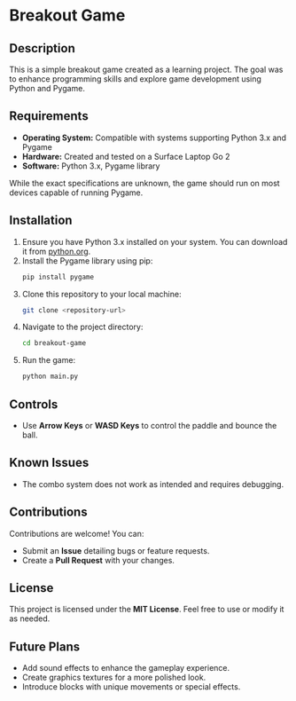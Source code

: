 # Breakout Game

## Description
This is a simple breakout game created as a learning project. The goal was to enhance programming skills and explore game development using Python and Pygame.

## Requirements
- **Operating System:** Compatible with systems supporting Python 3.x and Pygame
- **Hardware:** Created and tested on a Surface Laptop Go 2
- **Software:** Python 3.x, Pygame library

While the exact specifications are unknown, the game should run on most devices capable of running Pygame.

## Installation
1. Ensure you have Python 3.x installed on your system. You can download it from [python.org](https://www.python.org/).
2. Install the Pygame library using pip:
   ```bash
   pip install pygame
   ```
3. Clone this repository to your local machine:
   ```bash
   git clone <repository-url>
   ```
4. Navigate to the project directory:
   ```bash
   cd breakout-game
   ```
5. Run the game:
   ```bash
   python main.py
   ```

## Controls
- Use **Arrow Keys** or **WASD Keys** to control the paddle and bounce the ball.

## Known Issues
- The combo system does not work as intended and requires debugging.

## Contributions
Contributions are welcome! You can:
- Submit an **Issue** detailing bugs or feature requests.
- Create a **Pull Request** with your changes.

## License
This project is licensed under the **MIT License**. Feel free to use or modify it as needed.

## Future Plans
- Add sound effects to enhance the gameplay experience.
- Create graphics textures for a more polished look.
- Introduce blocks with unique movements or special effects.
